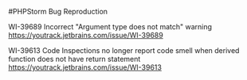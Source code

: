 #PHPStorm Bug Reproduction


WI-39689 Incorrect "Argument type does not match" warning
https://youtrack.jetbrains.com/issue/WI-39689

WI-39613 Code Inspections no longer report code smell when derived function does not have return statement
https://youtrack.jetbrains.com/issue/WI-39613

